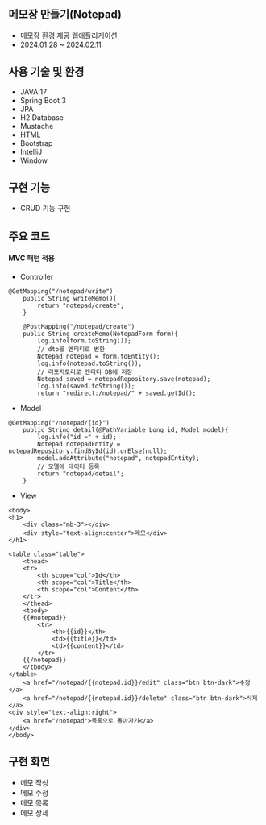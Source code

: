 ## 메모장 만들기(Notepad)
+ 메모장 환경 제공 웹애플리케이션
+ 2024.01.28 ~ 2024.02.11


## 사용 기술 및 환경
+ JAVA 17
+ Spring Boot 3
+ JPA
+ H2 Database
+ Mustache
+ HTML
+ Bootstrap
+ IntelliJ
+ Window


## 구현 기능
+ CRUD 기능 구현


## 주요 코드
#### MVC 패턴 적용

+ Controller

```
@GetMapping("/notepad/write")
    public String writeMemo(){
        return "notepad/create";
    }

    @PostMapping("/notepad/create")
    public String createMemo(NotepadForm form){
        log.info(form.toString());
        // dto를 엔티티로 변환
        Notepad notepad = form.toEntity();
        log.info(notepad.toString());
        // 리포지토리로 엔티티 DB에 저장
        Notepad saved = notepadRepository.save(notepad);
        log.info(saved.toString());
        return "redirect:/notepad/" + saved.getId();
```

+ Model
```
@GetMapping("/notepad/{id}")
    public String detail(@PathVariable Long id, Model model){
        log.info("id =" + id);
        Notepad notepadEntity = notepadRepository.findById(id).orElse(null);
        model.addAttribute("notepad", notepadEntity);
        // 모델에 데이터 등록
        return "notepad/detail";
    }
```

+ View
```
<body>
<h1>
    <div class="mb-3"></div>
    <div style="text-align:center">메모</div>
</h1>

<table class="table">
    <thead>
    <tr>
        <th scope="col">Id</th>
        <th scope="col">Title</th>
        <th scope="col">Content</th>
    </tr>
    </thead>
    <tbody>
    {{#notepad}}
        <tr>
            <th>{{id}}</th>
            <td>{{title}}</td>
            <td>{{content}}</td>
        </tr>
    {{/notepad}}
    </tbody>
</table>
    <a href="/notepad/{{notepad.id}}/edit" class="btn btn-dark">수정</a>
    <a href="/notepad/{{notepad.id}}/delete" class="btn btn-dark">삭제</a>
<div style="text-align:right">
    <a href="/notepad">목록으로 돌아가기</a>
</div>
</body>
```
## 구현 화면
+ 메모 작성
+ 메모 수정
+ 메모 목록
+ 메모 상세
